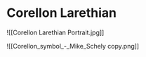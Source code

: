 # Corellon Larethian

![[Corellon Larethian Portrait.jpg]]

![[Corellon_symbol_-_Mike_Schely copy.png]]